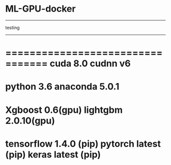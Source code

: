 # ML-GPU-docker
----------------------

testing 

-----------------------

=================================
cuda          8.0
cudnn         v6
=================================
python        3.6
anaconda      5.0.1
=================================
Xgboost       0.6(gpu)
lightgbm      2.0.10(gpu)
=================================
tensorflow    1.4.0 (pip)
pytorch       latest  (pip)
keras         latest (pip)
=================================
